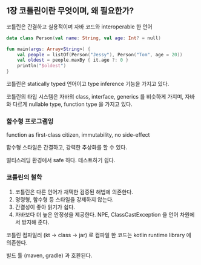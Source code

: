 ## 1장 코틀린이란 무엇이며, 왜 필요한가?

코틀린은 간결하고 실용적이며 자바 코드와 interoperable 한 언어

```kotlin
data class Person(val name: String, val age: Int? = null)

fun main(args: Array<String>) {
	val people = listOf(Person("Jessy"), Person("Tom", age = 20))
	val oldest = people.maxBy { it.age ?: 0 }
	println("$oldest")
}
```

코틀린은 statically typed 언어이고 type inference 기능을 가지고 있다.

코틀린의 타입 시스템은 자바의 class, interface, generics 를 비슷하게 가지며, 자바와 다르게 nullable type, function type 을 가지고 있다.

### 함수형 프로그램잉

function as first-class citizen, immutability, no side-effect

함수형 스타일은 간결하고, 강력한 추상화를 할 수 있다.

멀티스레딩 환경에서 safe 하다. 테스트하기 쉽다.

### 코틀린의 철학

1. 코틀린은 다른 언어가 채택한 검증된 해법에 의존한다.
2. 명령형, 함수형 등 스타일을 강제하지 않는다.
3. 간결성이 좋아 읽기가 쉽다.
4. 자바보다 더 높은 안정성을 제공한다. NPE, ClassCastException 을 언어 차원에서 방지해 준다.

코틀린 컴파일러 (kt → class → jar) 로 컴파일 한 코드는 kotlin runtime library 에 의존한다. 

빌드 툴 (maven, gradle) 과 호환된다.
